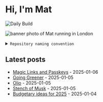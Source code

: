 # Hi, I'm Mat

![Daily Build](https://github.com/mat-0/mat-0/workflows/Daily%20Build/badge.svg)

![banner photo of Mat running in London](https://raw.githubusercontent.com/mat-0/mat-0/master/images/gh-header-image-cropped.jpg)

<details><summary><code>Repository naming convention</code></summary>
  
Repositories, where possible, are lowercase with underscores and follow the naming conventions below. 

  
- For demonstrations or proof of concepts, use the format `demo_name`.
- Boilerplate or templates are named in the format `template_name`.
  - where appropriate these are also published through GitHub pages and will be available at `username.github.io/repo_name`.
- WordPress-related content (mostly plugins) are prefixed with `wp_`.
- Twitter bots are prefixed with `bot_`.
- Standard repositories are named as they are, sometimes this might be a domain name e.g. `thechels.uk`.
</details>

## Latest posts

<!-- blog starts -->
- [Magic Links and Passkeys](https://thechels.uk/magic-links-passkeys) - 2025-01-06
- [Going Greener](https://thechels.uk/going-greener) - 2025-01-05
- [Olio](https://thechels.uk/olio) - 2025-01-05
- [Stench of Musk](https://thechels.uk/stench-of-musk) - 2025-01-05
- [Budgetary ideas for 2025](https://thechels.uk/budgetary-ideas-for-2025) - 2025-01-04
<!-- blog ends -->
